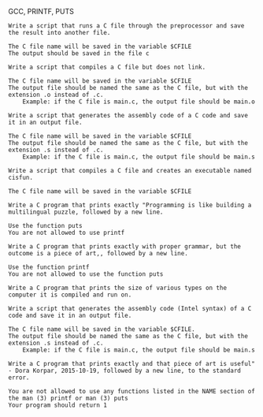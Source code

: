 GCC, PRINTF, PUTS

    Write a script that runs a C file through the preprocessor and save the result into another file.

    The C file name will be saved in the variable $CFILE
    The output should be saved in the file c

    Write a script that compiles a C file but does not link.

    The C file name will be saved in the variable $CFILE
    The output file should be named the same as the C file, but with the extension .o instead of .c.
        Example: if the C file is main.c, the output file should be main.o

    Write a script that generates the assembly code of a C code and save it in an output file.

    The C file name will be saved in the variable $CFILE
    The output file should be named the same as the C file, but with the extension .s instead of .c.
        Example: if the C file is main.c, the output file should be main.s

    Write a script that compiles a C file and creates an executable named cisfun.

    The C file name will be saved in the variable $CFILE

    Write a C program that prints exactly "Programming is like building a multilingual puzzle, followed by a new line.

    Use the function puts
    You are not allowed to use printf

    Write a C program that prints exactly with proper grammar, but the outcome is a piece of art,, followed by a new line.

    Use the function printf
    You are not allowed to use the function puts

    Write a C program that prints the size of various types on the computer it is compiled and run on.

    Write a script that generates the assembly code (Intel syntax) of a C code and save it in an output file.

    The C file name will be saved in the variable $CFILE.
    The output file should be named the same as the C file, but with the extension .s instead of .c.
        Example: if the C file is main.c, the output file should be main.s

    Write a C program that prints exactly and that piece of art is useful" - Dora Korpar, 2015-10-19, followed by a new line, to the standard error.

    You are not allowed to use any functions listed in the NAME section of the man (3) printf or man (3) puts
    Your program should return 1

